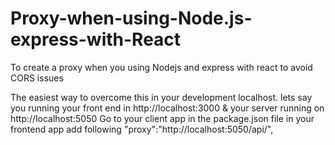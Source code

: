 # Proxy-when-using-Node.js-express-with-React
To create a proxy when you using Nodejs and express with react to avoid CORS issues 

The easiest way to overcome this in your development localhost.
lets say you running your front end in http://localhost:3000 & your server running on http://localhost:5050
Go to your client app
in the package.json file in your frontend app
add following
"proxy":"http://localhost:5050/api/",
